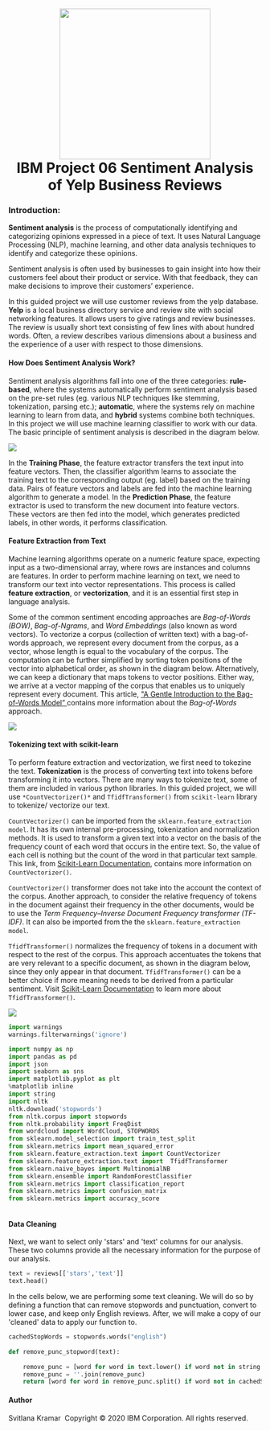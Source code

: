 <div align="center">
      <h1>  <img src="https://github.com/ahammadmejbah/IBM-Project-02-Transform-Photos-to-Sketches-and-Paintings-with-OpenCV/blob/main/Additional%20Files/SN_web_lightmode.svg" width="300px"><br/>IBM Project 06 Sentiment Analysis of Yelp Business Reviews</h1>
     </div>


### Introduction: 
**Sentiment analysis** is the process of computationally identifying and categorizing opinions expressed in a piece of text.  It uses Natural Language Processing (NLP), machine learning, and other data analysis techniques to identify and categorize these opinions.

Sentiment analysis is often used by businesses to gain insight into how their customers feel about their product or service. With that feedback, they can make decisions to improve their customers’ experience.

In this guided project we will use customer reviews from the yelp database. **Yelp** is a local business directory service and review site with social networking features. It allows users to give ratings and review businesses. The review is usually short text consisting of few lines with about hundred words. Often, a review describes various dimensions about a business and the experience of a user with respect to those dimensions.

#### **How Does Sentiment Analysis Work?**
Sentiment analysis algorithms fall into one of the three categories: **rule-based**, where the systems automatically perform sentiment analysis based on the pre-set rules (eg. various NLP techniques like stemming, tokenization, parsing etc.); **automatic**, where the systems rely on machine learning to learn from data, and **hybrid** systems combine both techniques.  In this project we will use machine learning classifier to work with our data.
The basic principle of sentiment analysis is described in the diagram below.

![](https://cf-courses-data.s3.us.cloud-object-storage.appdomain.cloud/classification-of-yelp-restaurant-reviews-using-sentiment-analysis/images/Classifier_Algorithm-2.png)

In the **Training Phase**, the feature extractor transfers the text input into feature vectors. Then, the classifier algorithm learns to associate the training text to the corresponding output (eg. label) based on the training data. Pairs of feature vectors and labels are fed into the machine learning algorithm to generate a model.  In the **Prediction Phase**, the feature extractor is used to transform the new document into feature vectors.  These vectors are then fed into the model, which generates predicted labels, in other words, it performs classification.

#### **Feature Extraction from Text**
Machine learning algorithms operate on a numeric feature space, expecting input as a two-dimensional array, where rows are instances and columns are features. In order to perform machine learning on text, we need to transform our text into vector representations. This process is called **feature extraction**, or **vectorization**, and it is an essential first step in language analysis.

Some of the common sentiment encoding approaches are *Bag-of-Words (BOW)*, *Bag-of-Ngrams*, and *Word Embeddings* (also known as word vectors).  To vectorize a corpus (collection of written text) with a bag-of-words approach, we represent every document from the corpus, as a vector, whose length is equal to the vocabulary of the corpus. The computation can be further simplified by sorting token positions of the vector into alphabetical order, as shown in the diagram below. Alternatively, we can keep a dictionary that maps tokens to vector positions. Either way, we arrive at a vector mapping of the corpus that enables us to uniquely represent every document. This article, ["A Gentle Introduction to the Bag-of-Words Model” ](https://machinelearningmastery.com/gentle-introduction-bag-words-model/?utm_medium=Exinfluencer&utm_source=Exinfluencer&utm_content=000026UJ&utm_term=10006555&utm_id=NA-SkillsNetwork-Channel-SkillsNetworkQuickLabsclassificationofyelprestaurantreviewsusingsentimentanalysis29854152-2022-01-01) contains more information about the *Bag-of-Words* approach.

![](https://cf-courses-data.s3.us.cloud-object-storage.appdomain.cloud/classification-of-yelp-restaurant-reviews-using-sentiment-analysis/images/CountVectorizer.png)

#### **Tokenizing text with scikit-learn**


To perform feature extraction and vectorization, we first need to tokezine the text.  **Tokenization** is the process of converting text into tokens before transforming it into vectors.  There are many ways to tokenize text, some of them are included in various python libraries. In this guided project, we will use `*CountVectorizer()*` and `TfidfTransformer()` from `scikit-learn` library to tokenize/ vectorize our text.

`CountVectorizer()` can be imported from the `sklearn.feature_extraction model`.  It has its own internal pre-processing, tokenization and normalization methods. It is used to transform a given text into a vector on the basis of the frequency count of each word that occurs in the entire text. So, the value of each cell is nothing but the count of the word in that particular text sample. This link, from [Scikit-Learn Documentation](https://scikitlearn.org/stable/modules/generated/sklearn.feature_extraction.text.CountVectorizer.html?utm_medium=Exinfluencer&utm_source=Exinfluencer&utm_content=000026UJ&utm_term=10006555&utm_id=NA-SkillsNetwork-Channel-SkillsNetworkQuickLabsclassificationofyelprestaurantreviewsusingsentimentanalysis29854152-2022-01-01), contains more information on `CountVectorizer()`.

`CountVectorizer()` transformer does not take into the account the context of the corpus. Another approach, to consider the relative frequency of tokens in the document against their frequency in the other documents, would be to use the *Term Frequency–Inverse Document Frequency transformer (TF-IDF)*. It can also be imported from the the `sklearn.feature_extraction model`.

`TfidfTransformer()` normalizes the frequency of tokens in a document with respect to the rest of the corpus. This approach accentuates the tokens that are very relevant to a specific document, as shown in the diagram below, since they only appear in that document. `TfidfTransformer()` can be a better choice if more meaning needs to be derived from a particular sentiment. Visit [Scikit-Learn Documentation](https://scikit-learn.org/stable/modules/generated/sklearn.feature_extraction.text.TfidfTransformer.html?utm_medium=Exinfluencer&utm_source=Exinfluencer&utm_content=000026UJ&utm_term=10006555&utm_id=NA-SkillsNetwork-Channel-SkillsNetworkQuickLabsclassificationofyelprestaurantreviewsusingsentimentanalysis29854152-2022-01-01#sklearn.feature_extraction.text.TfidfTransformer) to learn more about `TfidfTransformer()`.

![](https://cf-courses-data.s3.us.cloud-object-storage.appdomain.cloud/classification-of-yelp-restaurant-reviews-using-sentiment-analysis/images/TF-IDF_Vectorizer-2.png)


``` python
import warnings 
warnings.filterwarnings('ignore')

import numpy as np
import pandas as pd
import json
import seaborn as sns
import matplotlib.pyplot as plt
%matplotlib inline
import string
import nltk
nltk.download('stopwords')
from nltk.corpus import stopwords
from nltk.probability import FreqDist
from wordcloud import WordCloud, STOPWORDS
from sklearn.model_selection import train_test_split
from sklearn.metrics import mean_squared_error
from sklearn.feature_extraction.text import CountVectorizer
from sklearn.feature_extraction.text import  TfidfTransformer
from sklearn.naive_bayes import MultinomialNB
from sklearn.ensemble import RandomForestClassifier
from sklearn.metrics import classification_report
from sklearn.metrics import confusion_matrix
from sklearn.metrics import accuracy_score



```

#### Data Cleaning
Next, we want to select only 'stars' and 'text' columns for our analysis. These two columns provide all the necessary information for the purpose of our analysis.

``` python
text = reviews[['stars','text']]
text.head()
```
In the cells below, we are performing some text cleaning. We will do so by defining a function that can remove stopwords and punctuation, convert to lower case, and keep only English reviews. After, we will make a copy of our 'cleaned' data to apply our function to.

``` python
cachedStopWords = stopwords.words("english")
​
def remove_punc_stopword(text):
​
    remove_punc = [word for word in text.lower() if word not in string.punctuation]
    remove_punc = ''.join(remove_punc)
    return [word for word in remove_punc.split() if word not in cachedStopWords]
```

#### Author
Svitlana Kramar
​
Copyright © 2020 IBM Corporation. All rights reserved.
<!-- </> with 💛 by readMD (https://readmd.itsvg.in) -->
    
